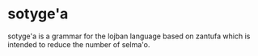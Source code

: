 # sotyge'a
sotyge'a is a grammar for the lojban language based on zantufa which is intended to reduce the number of selma'o.
